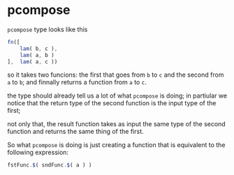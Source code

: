 # pcompose

`pcompose` type looks like this
```ts
fn([
    lam( b, c ),
    lam( a, b )
],  lam( a, c ))
```

so it takes two funcions: the first that goes from `b` to `c` and the second from `a` to `b`; and finnally returns a function from `a` to `c`.

the type should already tell us a lot of what `pcompose` is doing; in partiular we notice that the return type of the second function is the input type of the first;

not only that, the result function takes as input the same type of the second function and returns the same thing of the first.

So what `pcompose` is doing is just creating a function that is equivalent to the following expression:
```ts
fstFunc.$( sndFunc.$( a ) )
```